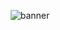 <p align="center">
  <img src="https://i.ibb.co/hsBpncQ/a5c95b19bfcef14f12904ee4dd826881.webp" alt="banner"/>
</p>
